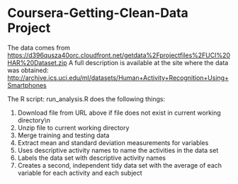 # Coursera-Getting-Clean-Data Project
The data comes from 
  https://d396qusza40orc.cloudfront.net/getdata%2Fprojectfiles%2FUCI%20HAR%20Dataset.zip
A full description is available at the site where the data was obtained: 
  http://archive.ics.uci.edu/ml/datasets/Human+Activity+Recognition+Using+Smartphones

The R script: run_analysis.R does the following things:
1. Download file from URL above if file does not exist in current working directory\n
2. Unzip file to current working directory
3. Merge training and testing data
4. Extract mean and standard deviation measurements for variables
5. Uses descriptive activity names to name the activities in the data set
6. Labels the data set with descriptive activity names
7. Creates a second, independent tidy data set with the average of each variable for each activity and each subject
